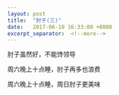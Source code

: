 ```yaml
---
layout: post
title:  "肘子(三)"
date:   2017-06-10 16:33:00 +0800
excerpt_separator:  <!--more-->
---
```


肘子虽然好，不能馋领导

周六晚上十点睡，肘子再多也浪费

周六晚上十点睡，周日肘子更美味
